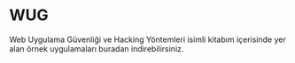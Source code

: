 # WUG
Web Uygulama Güvenliği ve Hacking Yöntemleri isimli kitabım içerisinde yer alan örnek uygulamaları buradan indirebilirsiniz.
